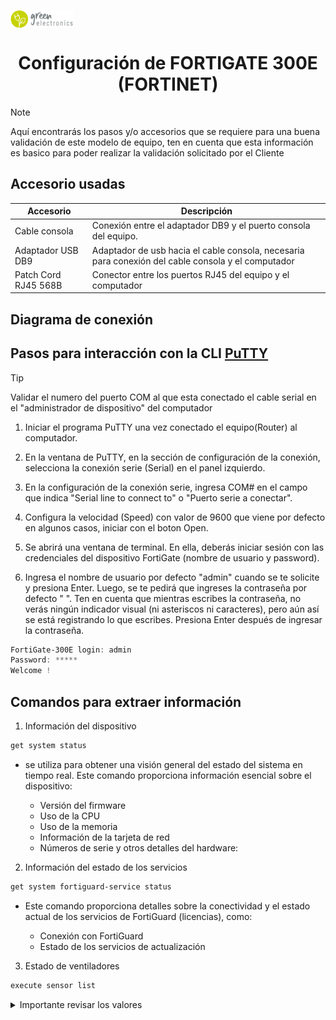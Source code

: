 <img src="../STATIC/images/logo.png" align="center" width="100px"></img>
<h1 align="center">Configuración de FORTIGATE 300E (FORTINET)</h1>

> [!NOTE]
>Aquí encontrarás los pasos y/o accesorios que se requiere para una buena validación de este modelo de equipo, ten en cuenta que esta información es basico para poder realizar la validación solicitado por el Cliente


## Accesorio usadas
| Accesorio           |Descripción                                                                      |
|---------------------|---------------------------------------------------------------------------------|
| Cable consola       | Conexión entre el adaptador DB9 y el puerto consola del equipo. |
| Adaptador USB  DB9  | Adaptador de usb hacia el cable consola, necesaria para conexión del cable consola y el computador   |
| Patch Cord RJ45 568B| Conector entre los puertos RJ45 del equipo y el computador     |

## Diagrama de conexión

## Pasos para interacción con la CLI [PuTTY](https://www.putty.org/)
> [!TIP]
>Validar el numero del puerto COM al que esta conectado el cable serial en el "administrador de dispositivo" del computador

1. Iniciar el programa PuTTY una vez conectado el equipo(Router) al computador.

2. En la ventana de PuTTY, en la sección de configuración de la conexión, selecciona la conexión serie (Serial) en el panel izquierdo.

3. En la configuración de la conexión serie, ingresa COM# en el campo que indica "Serial line to connect to" o "Puerto serie a conectar".

4. Configura la velocidad (Speed) con valor de 9600 que viene por defecto en algunos casos, iniciar con el boton Open.

5. Se abrirá una ventana de terminal. En ella, deberás iniciar sesión con las credenciales del dispositivo FortiGate (nombre de usuario y password).

6. Ingresa el nombre de usuario por defecto "admin" cuando se te solicite y presiona Enter. Luego, se te pedirá que ingreses la contraseña por defecto " ". Ten en cuenta que mientras escribes la contraseña, no verás ningún indicador visual (ni asteriscos ni caracteres), pero aún así se está registrando lo que escribes. Presiona Enter después de ingresar la contraseña.

```powershell
FortiGate-300E login: admin
Password: *****
Welcome !
```


 

## Comandos para extraer información

1. Información del dispositivo

```powershell
get system status
```
- se utiliza para obtener una visión general del estado del sistema en tiempo real. Este comando proporciona información esencial sobre el dispositivo:

    - Versión del firmware
    - Uso de la CPU
    - Uso de la memoria
    - Información de la tarjeta de red
    - Números de serie y otros detalles del hardware:


2. Información del estado de los servicios
```powershell
get system fortiguard-service status
```
- Este comando proporciona detalles sobre la conectividad y el estado actual de los servicios de FortiGuard (licencias), como:

    - Conexión con FortiGuard
    - Estado de los servicios de actualización


3. Estado de ventiladores
```powershell
execute sensor list
```

<details>
<summary>Importante revisar los valores</summary>

> [!IMPORTANT]
>valida que todos los valores "alarm" esten en valor (0).

```python
   FortiGate-300E # execute sensor list
    1 +VCC3             alarm=0  value=3.2896  threshold_status=0
    2 +VCC5             alarm=0  value=5.0172  threshold_status=0
    3 +VCC12            alarm=0  value=11.898  threshold_status=0
    4 DVDD10            alarm=0  value=1.0114  threshold_status=0
    5 NP6_1V15_1        alarm=0  value=1.1662  threshold_status=0
    6 DDR3_VCC1V5_1     alarm=0  value=1.4887  threshold_status=0
    7 NP6_2V5_1         alarm=0  value=2.4918  threshold_status=0
    8 1V0_PHY           alarm=0  value=1.0114  threshold_status=0
    9 VCC10_CP9         alarm=0  value=1.1404  threshold_status=0
    10 P3V3_I/O          alarm=0  value=3.311  threshold_status=0
    11 NP6_P3V3          alarm=0  value=3.2896  threshold_status=0
    12 P1V0_PCH          alarm=0  value=0.992  threshold_status=0
    13 VTT_DDR           alarm=0  value=0.592  threshold_status=0
    14 VCCSA             alarm=0  value=1.04  threshold_status=0
    15 VCCIO             alarm=0  value=0.96  threshold_status=0
    16 +VCORE            alarm=0  value=1.088  threshold_status=0
    17 +VCC_DDR          alarm=0  value=1.2  threshold_status=0
    18 VPP_DDR           alarm=0  value=2.464  threshold_status=0
    19 VCCST             alarm=0  value=0.976  threshold_status=0
    20 CPU DTS0          alarm=0  value=38  threshold_status=0
    21 TD1               alarm=0  value=41  threshold_status=0
    22 TD2               alarm=0  value=42  threshold_status=0
    23 TR3               alarm=0  value=39  threshold_status=0
    24 LM75 U79          alarm=0  value=37  threshold_status=0
    25 LM75 U76          alarm=0  value=40  threshold_status=0
    26 Fan 1             alarm=0  value=6600  threshold_status=0
    27 Fan 2             alarm=0  value=6500  threshold_status=0
    28 Fan 3             alarm=0  value=6500  threshold_status=0
    29 PS1 VIN           alarm=0  value=222  threshold_status=0
    30 PS1 VOUT_12V      alarm=0  value=12.032  threshold_status=0
    31 PS1 Temp 1        alarm=0  value=27  threshold_status=0
    32 PS1 Temp 2        alarm=0  value=29  threshold_status=0
    33 PS1 Fan 1         alarm=0  value=5632  threshold_status=0
    34 PS1 Status        alarm=0
    35 PS2 VIN           alarm=0  (reading unavailable)
    36 PS2 VOUT_12V      alarm=0  (reading unavailable)
    37 PS2 Temp 1        alarm=0  (reading unavailable)
    38 PS2 Temp 2        alarm=0  (reading unavailable)
    39 PS2 Fan 1         alarm=0  (reading unavailable)
    40 PS2 Status        alarm=0  (not detected)

```

</details>

